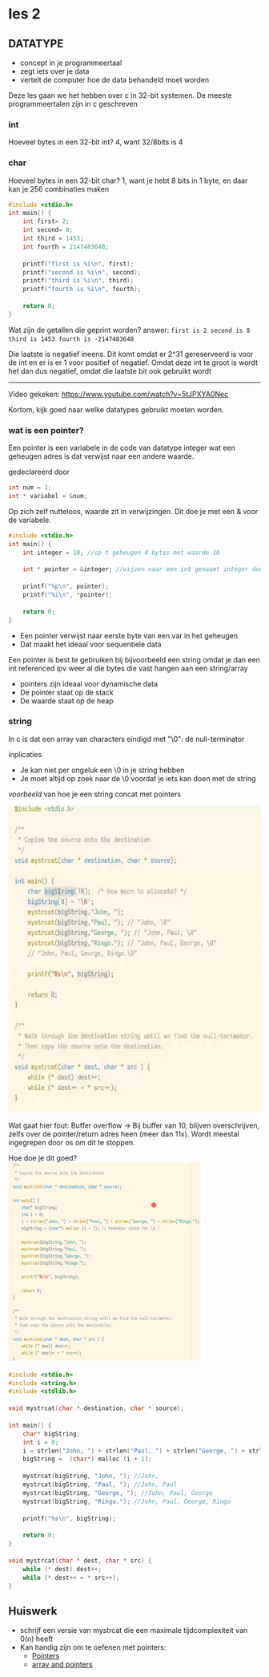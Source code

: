 # les 2

## DATATYPE

- concept in je programmeertaal
- zegt iets over je data
- vertelt de computer hoe de data behandeld moet worden

Deze les gaan we het hebben over c in 32-bit systemen.
De meeste programmeertalen zijn in c geschreven

### int
Hoeveel bytes in een 32-bit int?
4, want 32/8bits is 4

### char
Hoeveel bytes in een 32-bit char?
1, want je hebt 8 bits in 1 byte, en daar kan je 256 combinaties maken

```c
#include <stdio.h>
int main() {
    int first= 2;
    int second= 8;
    int third = 1453;  
    int fourth = 2147483648;
                       
    printf("first is %i\n", first);
    printf("second is %i\n", second);      
    printf("third is %i\n", third);         
    printf("fourth is %i\n", fourth);       
                                           
    return 0;
}
```

Wat zijn de getallen die geprint worden?
    answer:
    ```
    first is 2
    second is 8
    third is 1453
    fourth is -2147483648
    ```

Die laatste is negatief ineens. Dit komt omdat er 2^31 gereserveerd is voor de int en er is er 1 voor positief of negatief. Omdat deze int te groot is wordt het dan dus negatief, omdat die laatste bit ook gebruikt wordt

---

Video gekeken: https://www.youtube.com/watch?v=5tJPXYA0Nec

Kortom, kijk goed naar welke datatypes gebruikt moeten worden.


### wat is een pointer?

Een pointer is een variabele in de code van datatype integer wat een geheugen adres is dat verwijst naar een andere waarde.

gedeclareerd door 
```c
int num = 1;
int * variabel = &num;
```

Op zich zelf nutteloos, waarde zit in verwijzingen.
Dit doe je met een & voor de variabele.
```c
#include <stdio.h>
int main() {
    int integer = 10; //op t geheugen 4 bytes met waarde 10

    int * pointer = &integer; //wijzen naar een int genaamt integer doormiddel van de &

    printf("%p\n", pointer);
    printf("%i\n", *pointer);

    return 0;
}
```

- Een pointer verwijst naar eerste byte van een var in het geheugen
- Dat maakt het ideaal voor sequentiele data

Een pointer is best te gebruiken bij bijvoorbeeld een string omdat je dan een int referenced ipv weer al die bytes die vast hangen aan een string/array

- pointers zijn ideaal voor dynamische data
- De pointer staat op de stack
- De waarde staat op de heap


### string
In c is dat een array van characters
eindigd met "\0": de null-terminator

inplicaties
- Je kan niet per ongeluk een \0 in je string hebben
- Je moet altijd op zoek naar de \0 voordat je iets kan doen met de string

*voorbeeld* van hoe je een string concat met pointers

![screenshot van voorbeeld](./images/code-voorbeeld-3.png)

Wat gaat hier fout:
Buffer overflow -> Bij buffer van 10, blijven overschrijven, zelfs over de pointer/return adres heen (meer dan 11x). Wordt meestal ingegrepen door os om dit te stoppen.

Hoe doe je dit goed?
![screenshot van hoe wel](./images/code-voorbeeld-3-goed.png)


```c
#include <stdio.h>                                       
#include <string.h>
#include <stdlib.h>

void mystrcat(char * destination, char * source);

int main() {                                             
    char* bigString;                                    
    int i = 0;
    i = strlen("John, ") + strlen("Paul, ") + strlen("George, ") + strlen("Ringo.");
    bigString =  (char*) malloc (i + 1);

    mystrcat(bigString, "John, "); //John,
    mystrcat(bigString, "Paul, "); //John, Paul
    mystrcat(bigString, "George, "); //John, Paul, George
    mystrcat(bigString, "Ringo."); //John, Paul, George, Ringo

    printf("%s\n", bigString);                            

    return 0;                                            
}    

void mystrcat(char * dest, char * src) {
    while (* dest) dest++;
    while (* dest++ = * src++);
}
```

## Huiswerk
- schrijf een versie van mystrcat die een maximale tijdcomplexiteit van 0(n) heeft
- Kan handig zijn om te oefenen met pointers:
    - [Pointers](learn-c.org/Pointers)
    - [array and pointers](learn-c.org/Arrays_and_Pointers)
